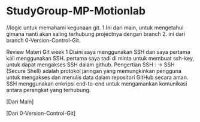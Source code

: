 # StudyGroup-MP-Motionlab

//logic untuk memahami kegunaan git.
1.Ini dari main, untuk mengetahui gimana nanti akan saling terhubung projectnya dengan branch
2. ini dari branch 0-Version-Control-Git.
   
Review Materi Git week 1
Disini saya menggunakan SSH dan saya pertama kali menggunakan SSH. pertama saya tadi di minta untuk membuat ssh-key, untuk dapat mengakses SSH dalam github.
Pengertian SSH :
 -> SSH (Secure Shell) adalah protokol jaringan yang memungkinkan pengguna untuk mengakses dan menulis data dalam repositori GitHub secara aman. SSH menggunakan enkripsi end-to-end untuk mengamankan komunikasi antara perangkat yang terhubung.
 
[Dari Main]


[Dari  0-Version-Control-Git]
